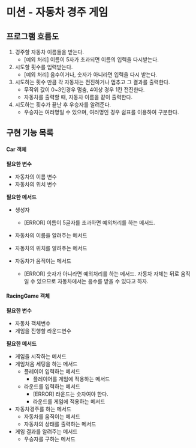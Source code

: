 # 미션 - 자동차 경주 게임



## 프로그램 흐름도

1. 경주할 자동차 이름들을 받는다.
   - [예외 처리] 이름이 5자가 초과되면 이름의 입력을 다시받는다.
2. 시도할 횟수를 입력받는다.
   - [예외 처리] 음수이거나, 숫자가 아니라면 입력을 다시 받는다.
3. 시도하는 횟수 만큼 각 자동차는 전진하거나 멈추고 그 결과를 출력한다.
   - 무작위 값이 0~3인경우 멈춤, 4이상 경우 1칸 전진한다.
   - 자동차를 출력할 때, 자동차 이름을 같이 출력한다.
4. 시도하는 횟수가 끝난 후 우승자를 알려준다.
   - 우승자는 여러명일 수 있으며, 여러명인 경우 쉼표를 이용하여 구분한다.



## 구현 기능 목록



#### Car 객체

**필요한 변수**

- 자동차의 이름 변수
- 자동차의 위치 변수

**필요한 메서드**

- 생성자
  - [ERROR] 이름이 5글자를 초과하면 예외처리를 하는 메서드.


- 자동차의 이름을 알려주는 메서드
- 자동차의 위치를 알려주는 메서드
- 자동차가 움직이는 메서드
  - [ERROR] 숫자가 아니라면 예외처리를 하는 메서드. 자동차 자체는 뒤로 움직일 수 있으므로 자동차에서는 음수를 받을 수 있다고 하자.



#### RacingGame 객체

**필요한 변수**

- 자동차 객체변수
- 게임을 진행할 라운드변수

**필요한 메서드**

- 게임을 시작하는 메서드
- 게임처음 세팅을 하는 메서드
  - 플레이어 입력하는 메서드
    - 플레이어를 게임에 적용하는 메서드
  - 라운드를 입력하는 메서드
    - [ERROR] 라운드는 숫자여야 한다.
    - 라운드를 게임에 적용하는 메서드
- 자동차경주를 하는 메서드
  - 자동차를 움직이는 메서드
  - 자동차의 상태를 출력하는 메서드
- 게임 결과를 알려주는 메서드
  - 우승자를 구하는 메서드